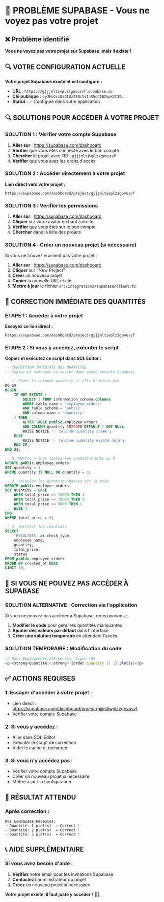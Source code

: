 # 🚨 PROBLÈME SUPABASE - Vous ne voyez pas votre projet

## ❌ Problème identifié

**Vous ne voyez pas votre projet sur Supabase, mais il existe !**

## 🔍 VOTRE CONFIGURATION ACTUELLE

**Votre projet Supabase existe et est configuré :**
- **URL** : `https://gjjjnltiwplzzgovusvf.supabase.co`
- **Clé publique** : `eyJhbGciOiJIUzI1NiIsInR5cCI6IkpXVCJ9...`
- **Statut** : ✅ Configuré dans votre application

## 🔍 SOLUTIONS POUR ACCÉDER À VOTRE PROJET

### **SOLUTION 1 : Vérifier votre compte Supabase**

1. **Aller sur** : https://supabase.com/dashboard
2. **Vérifier** que vous êtes connecté avec le bon compte
3. **Chercher** le projet avec l'ID : `gjjjnltiwplzzgovusvf`
4. **Vérifier** que vous avez les droits d'accès

### **SOLUTION 2 : Accéder directement à votre projet**

**Lien direct vers votre projet :**
```
https://supabase.com/dashboard/project/gjjjnltiwplzzgovusvf
```

### **SOLUTION 3 : Vérifier les permissions**

1. **Aller sur** : https://supabase.com/dashboard
2. **Cliquer** sur votre avatar en haut à droite
3. **Vérifier** que vous êtes sur le bon compte
4. **Chercher** dans la liste des projets

### **SOLUTION 4 : Créer un nouveau projet (si nécessaire)**

Si vous ne trouvez vraiment pas votre projet :

1. **Aller sur** : https://supabase.com/dashboard
2. **Cliquer** sur "New Project"
3. **Créer** un nouveau projet
4. **Copier** la nouvelle URL et clé
5. **Mettre à jour** le fichier `src/integrations/supabase/client.ts`

## 🔧 CORRECTION IMMÉDIATE DES QUANTITÉS

### **ÉTAPE 1 : Accéder à votre projet**

**Essayez ce lien direct :**
```
https://supabase.com/dashboard/project/gjjjnltiwplzzgovusvf
```

### **ÉTAPE 2 : Si vous y accédez, exécuter le script**

**Copiez et exécutez ce script dans SQL Editor :**

```sql
-- CORRECTION IMMÉDIATE DES QUANTITÉS
-- Copiez et exécutez ce script dans votre console Supabase

-- 1. Créer la colonne quantity si elle n'existe pas
DO $$
BEGIN
    IF NOT EXISTS (
        SELECT 1 FROM information_schema.columns 
        WHERE table_name = 'employee_orders' 
        AND table_schema = 'public'
        AND column_name = 'quantity'
    ) THEN
        ALTER TABLE public.employee_orders 
        ADD COLUMN quantity INTEGER DEFAULT 1 NOT NULL;
        RAISE NOTICE '✅ Colonne quantity créée';
    ELSE
        RAISE NOTICE '✅ Colonne quantity existe déjà';
    END IF;
END $$;

-- 2. Mettre à jour toutes les quantités NULL ou 0
UPDATE public.employee_orders 
SET quantity = 1 
WHERE quantity IS NULL OR quantity = 0;

-- 3. Calculer les quantités basées sur le prix
UPDATE public.employee_orders 
SET quantity = CASE 
    WHEN total_price >= 15000 THEN 3
    WHEN total_price >= 10000 THEN 2
    WHEN total_price >= 5000 THEN 1
    ELSE 1
END
WHERE total_price > 0;

-- 4. Vérifier les résultats
SELECT 
    'RÉSULTATS' as check_type,
    employee_name,
    quantity,
    total_price,
    status
FROM public.employee_orders
ORDER BY created_at DESC
LIMIT 10;
```

## 🚨 SI VOUS NE POUVEZ PAS ACCÉDER À SUPABASE

### **SOLUTION ALTERNATIVE : Correction via l'application**

Si vous ne pouvez pas accéder à Supabase, nous pouvons :

1. **Modifier le code** pour gérer les quantités manquantes
2. **Ajouter des valeurs par défaut** dans l'interface
3. **Créer une solution temporaire** en attendant l'accès

### **SOLUTION TEMPORAIRE : Modification du code**

```typescript
// Dans EmployeePortalPage.tsx, ligne 465
<p><strong>Quantité:</strong> {order.quantity || 1} plat(s)</p>
```

## ✅ ACTIONS REQUISES

### **1. Essayer d'accéder à votre projet :**
- Lien direct : https://supabase.com/dashboard/project/gjjjnltiwplzzgovusvf
- Vérifier votre compte Supabase

### **2. Si vous y accédez :**
- Aller dans SQL Editor
- Exécuter le script de correction
- Vider le cache et recharger

### **3. Si vous n'y accédez pas :**
- Vérifier votre compte Supabase
- Créer un nouveau projet si nécessaire
- Mettre à jour la configuration

## 🎯 RÉSULTAT ATTENDU

### **Après correction :**
```
Mes Commandes Récentes:
- Quantité: 1 plat(s)  ← Correct !
- Quantité: 2 plat(s)  ← Correct !
- Quantité: 3 plat(s)  ← Correct !
```

## 📞 AIDE SUPPLÉMENTAIRE

### **Si vous avez besoin d'aide :**
1. **Vérifiez** votre email pour les invitations Supabase
2. **Contactez** l'administrateur du projet
3. **Créez** un nouveau projet si nécessaire

**Votre projet existe, il faut juste y accéder !** 🚀✅






